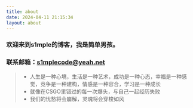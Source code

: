 ```yaml
---
title: about
date: 2024-04-11 21:15:34
layout: about
---
```


### 欢迎来到s1mple的博客，我是简单男孩。
### 联系邮箱：s1mplecode@yeah.net

> - 人生是一种心境，生活是一种艺术，成功是一种心态，幸福是一种感觉，竞争是一种建构，情感是一种容合，学习是一种成长
> - 就像在CSGO里错过的每一次爆头，与自己一起经历失败
> - 我们的忧愁将会崩解，灵魂将会穿梭如风

